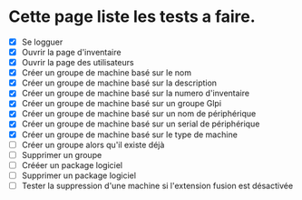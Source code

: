 # Cette page liste les tests a faire.

- [x] Se logguer
- [x] Ouvrir la page d'inventaire
- [x] Ouvrir la page des utilisateurs
- [x] Créer un groupe de machine basé sur le nom
- [x] Créer un groupe de machine basé sur la description
- [x] Créer un groupe de machine basé sur la numero d'inventaire
- [x] Créer un groupe de machine basé sur un groupe Glpi
- [x] Créer un groupe de machine basé sur un nom de périphérique
- [x] Créer un groupe de machine basé sur un serial de périphérique
- [x] Créer un groupe de machine basé sur le type de machine
- [ ] Créer un groupe alors qu'il existe déjà
- [ ] Supprimer un groupe 
- [ ] Crééer un package logiciel
- [ ] Supprimer un package logiciel
- [ ] Tester la suppression d'une machine si l'extension fusion est désactivée
